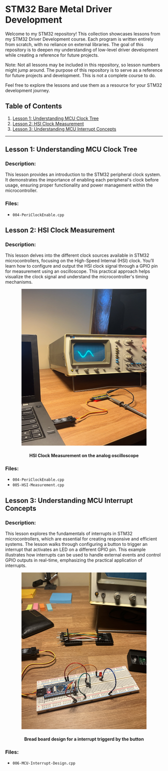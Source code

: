 # STM32 Bare Metal Driver Development

Welcome to my STM32 repository! This collection showcases lessons from my STM32 Driver Development course. Each program is written entirely from scratch, with no reliance on external libraries. The goal of this repository is to deepen my understanding of low-level driver development while creating a reference for future projects.

Note: Not all lessons may be included in this repository, so lesson numbers might jump around. The purpose of this repository is to serve as a reference for future projects and development. This is not a complete course to do. 

Feel free to explore the lessons and use them as a resource for your STM32 development journey.

## Table of Contents

1. [Lesson 1: Understanding MCU Clock Tree](#lesson-1-understanding-mcu-clock-tree)
2. [Lesson 2: HSI Clock Measurement](#lesson-2-hsi-clock-measurement)
3. [Lesson 3: Understanding MCU Interrupt Concepts](#lesson-3-understanding-mcu-interrupt-concepts)

---

## Lesson 1: Understanding MCU Clock Tree

### Description:
This lesson provides an introduction to the STM32 peripheral clock system. It demonstrates the importance of enabling each peripheral's clock before usage, ensuring proper functionality and power management within the microcontroller.

### Files:
- `004-PeriClockEnable.cpp`

## Lesson 2: HSI Clock Measurement

### Description:
This lesson delves into the different clock sources available in STM32 microcontrollers, focusing on the High-Speed Internal (HSI) clock. You’ll learn how to configure and output the HSI clock signal through a GPIO pin for measurement using an oscilloscope. This practical approach helps visualize the clock signal and understand the microcontroller's timing mechanisms.

<div align="center">
    <img src='Assets/005-HSI-Measurement.JPG' width='400' height='500'/>
    <h4> HSI Clock Measurement on the analog oscilloscope </h4>
</div>

### Files:
- `004-PeriClockEnable.cpp`
- `005-HSI-Measurement.cpp`

## Lesson 3: Understanding MCU Interrupt Concepts

### Description:
This lesson explores the fundamentals of interrupts in STM32 microcontrollers, which are essential for creating responsive and efficient systems. The lesson walks through configuring a button to trigger an interrupt that activates an LED on a different GPIO pin. This example illustrates how interrupts can be used to handle external events and control GPIO outputs in real-time, emphasizing the practical application of interrupts.

<div align="center">
    <img src='Assets/006-MCU-Interrupt-Design.JPG' width='400' height='500'/>
       <h4> Bread board design for a interrupt triggerd by the button </h4>
</div>


### Files:
- `006-MCU-Interrupt-Design.cpp`
